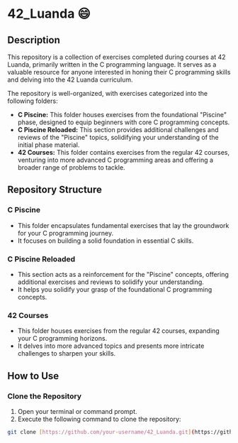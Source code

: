 # 42_Luanda 😄

## Description

This repository is a collection of exercises completed during courses at 42 Luanda, primarily written in the C programming language. It serves as a valuable resource for anyone interested in honing their C programming skills and delving into the 42 Luanda curriculum. 

The repository is well-organized, with exercises categorized into the following folders:

* **C Piscine:** This folder houses exercises from the foundational "Piscine" phase, designed to equip beginners with core C programming concepts.
* **C Piscine Reloaded:** This section provides additional challenges and reviews of the "Piscine" topics, solidifying your understanding of the initial phase material.
* **42 Courses:** This folder contains exercises from the regular 42 courses, venturing into more advanced C programming areas and offering a broader range of problems to tackle.

## Repository Structure

### C Piscine

* This folder encapsulates fundamental exercises that lay the groundwork for your C programming journey.
* It focuses on building a solid foundation in essential C skills.

### C Piscine Reloaded

* This section acts as a reinforcement for the "Piscine" concepts, offering additional exercises and reviews to solidify your understanding.
* It helps you solidify your grasp of the foundational C programming concepts.

### 42 Courses

* This folder houses exercises from the regular 42 courses, expanding your C programming horizons.
* It delves into more advanced topics and presents more intricate challenges to sharpen your skills.

## How to Use

### Clone the Repository

1. Open your terminal or command prompt.
2. Execute the following command to clone the repository:

```bash
git clone [https://github.com/your-username/42_Luanda.git](https://github.com/your-username/42_Luanda.git)

